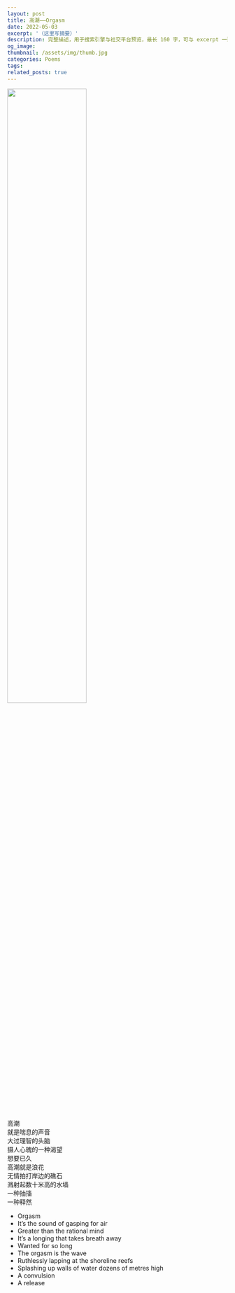 ```yaml
---
layout: post
title: 高潮——Orgasm
date: 2022-05-03
excerpt: '（这里写摘要）'
description: 完整描述，用于搜索引擎与社交平台预览，最长 160 字，可与 excerpt 一致
og_image: 
thumbnail: /assets/img/thumb.jpg
categories: Poems
tags: 
related_posts: true
---
```


<img src="{{ '/assets/img/blog/xxxxxxxx' | relative_url }}" style="width:60%;">

高潮  
就是喘息的声音  
大过理智的头脑  
摄人心魄的一种渴望  
想要已久  
高潮就是浪花  
无情拍打岸边的礁石  
溅射起数十米高的水墙  
一种抽搐  
一种释然

- Orgasm
- It’s the sound of gasping for air
- Greater than the rational mind
- It’s a longing that takes breath away
- Wanted for so long
- The orgasm is the wave
- Ruthlessly lapping at the shoreline reefs
- Splashing up walls of water dozens of metres high
- A convulsion
- A release